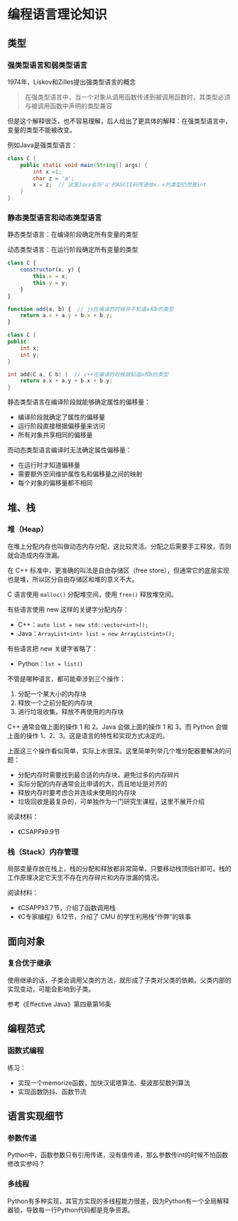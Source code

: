 # 编程语言理论知识
## 类型
### 强类型语言和弱类型语言
1974年，Liskov和Zilles提出强类型语言的概念

> 在强类型语言中，当一个对象从调用函数传递到被调用函数时，其类型必须与被调用函数中声明的类型兼容

但是这个解释很泛，也不容易理解，后人给出了更具体的解释：在强类型语言中，变量的类型不能被改变。

例如Java是强类型语言：
```java
class C {
    public static void main(String[] args) {
        int x =1;
        char z = 'a';
        x = z;  // 这里Java会将'a'的ASCII码传递给x，x的类型仍然是int
    }
}
```

### 静态类型语言和动态类型语言
静态类型语言：在编译阶段确定所有变量的类型

动态类型语言：在运行阶段确定所有变量的类型

```js
class C {
    constructor(x, y) {
        this.x = x;
        this.y = y;
    }
}

function add(a, b) {  // js在编译的时候并不知道a和b的类型
    return a.x + a.y + b.x + b.y;
}
```

```cpp
class C {
public:
    int x;
    int y;
}

int add(C a, C b) {  // c++在编译的时候就知道a和b的类型
    return a.x + a.y + b.x + b.y;
}
```

静态类型语言在编译阶段就能够确定属性的偏移量：
- 编译阶段就确定了属性的偏移量
- 运行阶段直接根据偏移量来访问
- 所有对象共享相同的偏移量

而动态类型语言编译时无法确定属性偏移量：
- 在运行时才知道偏移量
- 需要额外空间维护属性名和偏移量之间的映射
- 每个对象的偏移量都不相同

## 堆、栈
### 堆（Heap）
在堆上分配内存也叫做动态内存分配，这比较灵活。分配之后需要手工释放，否则就会造成内存泄漏。

在 C++ 标准中，更准确的叫法是自由存储区（free store），但通常它的底层实现也是堆，所以区分自由存储区和堆的意义不大。

C 语言使用 `malloc()` 分配堆空间，使用 `free()` 释放堆空间。

有些语言使用 new 这样的关键字分配内存：
- C++：`auto list = new std::vector<int>();`
- Java：`ArrayList<int> list = new ArrayList<int>();`

有些语言把 new 关键字省略了：
- Python：`lst = list()`

不管是哪种语言，都可能牵涉到三个操作： 
1. 分配一个某大小的内存块
2. 释放一个之前分配的内存块
3. 进行垃圾收集，释放不再使用的内存块

C++ 通常会做上面的操作 1 和 2。Java 会做上面的操作 1 和 3。而 Python 会做上面的操作 1、2、3。这是语言的特性和实现方式决定的。

上面这三个操作看似简单，实际上水很深。这里简单列举几个堆分配器要解决的问题：
- 分配内存时需要找到最合适的内存块，避免过多的内存碎片
- 实际分配的内存通常会比申请的大，而且地址是对齐的
- 释放内存时要考虑合并连续未使用的内存块
- 垃圾回收是最复杂的，可单独作为一门研究生课程，这里不展开介绍

阅读材料：
- 《CSAPP》9.9节

### 栈（Stack）内存管理
局部变量存放在栈上，栈的分配和释放都非常简单，只要移动栈顶指针即可。栈的工作原理决定它天生不存在内存碎片和内存泄漏的情况。

阅读材料：
- 《CSAPP》3.7节，介绍了函数调用栈
- 《C专家编程》6.12节，介绍了 CMU 的学生利用栈“作弊”的轶事

## 面向对象

### 复合优于继承

使用继承的话，子类会调用父类的方法，就形成了子类对父类的依赖。父类内部的实现变动，可能会影响到子类。

参考《Effective Java》第四章第16条


## 编程范式

### 函数式编程

练习：
- 实现一个memorize函数，加快汉诺塔算法、斐波那契数列算法
- 实现函数防抖、函数节流

## 语言实现细节

### 参数传递

Python中，函数参数只有引用传递，没有值传递，那么参数传int的时候不怕函数修改实参吗？

### 多线程

Python有多种实现，其官方实现的多线程能力很差，因为Python有一个全局解释器锁，导致每一行Python代码都是竞争资源。
